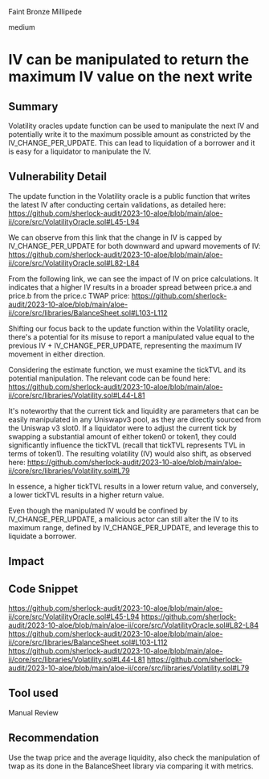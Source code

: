 Faint Bronze Millipede

medium

# IV can be manipulated to return the maximum IV value on the next write
## Summary
Volatility oracles update function can be used to manipulate the next IV and potentially write it to the maximum possible amount as constricted by the IV_CHANGE_PER_UPDATE. This can lead to liquidation of a borrower and it is easy for a liquidator to manipulate the IV.
## Vulnerability Detail
The update function in the Volatility oracle is a public function that writes the latest IV after conducting certain validations, as detailed here:
https://github.com/sherlock-audit/2023-10-aloe/blob/main/aloe-ii/core/src/VolatilityOracle.sol#L45-L94

We can observe from this link that the change in IV is capped by IV_CHANGE_PER_UPDATE for both downward and upward movements of IV:
https://github.com/sherlock-audit/2023-10-aloe/blob/main/aloe-ii/core/src/VolatilityOracle.sol#L82-L84

From the following link, we can see the impact of IV on price calculations. It indicates that a higher IV results in a broader spread between price.a and price.b from the price.c TWAP price:
https://github.com/sherlock-audit/2023-10-aloe/blob/main/aloe-ii/core/src/libraries/BalanceSheet.sol#L103-L112

Shifting our focus back to the update function within the Volatility oracle, there's a potential for its misuse to report a manipulated value equal to the previous IV + IV_CHANGE_PER_UPDATE, representing the maximum IV movement in either direction.

Considering the estimate function, we must examine the tickTVL and its potential manipulation. The relevant code can be found here:
https://github.com/sherlock-audit/2023-10-aloe/blob/main/aloe-ii/core/src/libraries/Volatility.sol#L44-L81

It's noteworthy that the current tick and liquidity are parameters that can be easily manipulated in any Uniswapv3 pool, as they are directly sourced from the Uniswap v3 slot0. If a liquidator were to adjust the current tick by swapping a substantial amount of either token0 or token1, they could significantly influence the tickTVL (recall that tickTVL represents TVL in terms of token1). The resulting volatility (IV) would also shift, as observed here:
https://github.com/sherlock-audit/2023-10-aloe/blob/main/aloe-ii/core/src/libraries/Volatility.sol#L79

In essence, a higher tickTVL results in a lower return value, and conversely, a lower tickTVL results in a higher return value.

Even though the manipulated IV would be confined by IV_CHANGE_PER_UPDATE, a malicious actor can still alter the IV to its maximum range, defined by IV_CHANGE_PER_UPDATE, and leverage this to liquidate a borrower.
## Impact

## Code Snippet
https://github.com/sherlock-audit/2023-10-aloe/blob/main/aloe-ii/core/src/VolatilityOracle.sol#L45-L94
https://github.com/sherlock-audit/2023-10-aloe/blob/main/aloe-ii/core/src/VolatilityOracle.sol#L82-L84
https://github.com/sherlock-audit/2023-10-aloe/blob/main/aloe-ii/core/src/libraries/BalanceSheet.sol#L103-L112
https://github.com/sherlock-audit/2023-10-aloe/blob/main/aloe-ii/core/src/libraries/Volatility.sol#L44-L81
https://github.com/sherlock-audit/2023-10-aloe/blob/main/aloe-ii/core/src/libraries/Volatility.sol#L79
## Tool used

Manual Review

## Recommendation
Use the twap price and the average liquidity, also check the manipulation of twap as its done in the BalanceSheet library via comparing it with metrics.
